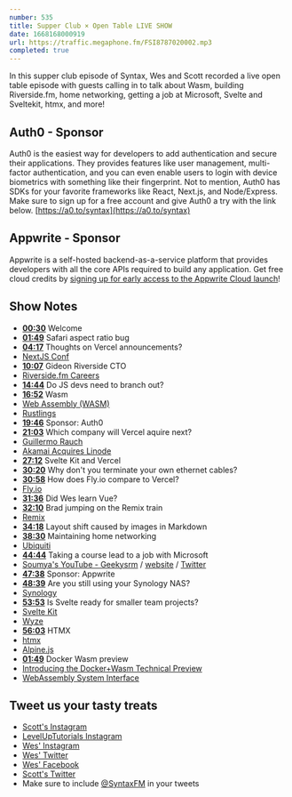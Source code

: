 ```yaml
---
number: 535
title: Supper Club × Open Table LIVE SHOW
date: 1668168000919
url: https://traffic.megaphone.fm/FSI8787020002.mp3
completed: true
---
```


In this supper club episode of Syntax, Wes and Scott recorded a live open table episode with guests calling in to talk about Wasm, building Riverside.fm, home networking, getting a job at Microsoft, Svelte and Sveltekit, htmx, and more!

## Auth0 - Sponsor

Auth0 is the easiest way for developers to add authentication and secure their applications. They provides features like user management, multi-factor authentication, and you can even enable users to login with device biometrics with something like their fingerprint. Not to mention, Auth0 has SDKs for your favorite frameworks like React, Next.js, and Node/Express. Make sure to sign up for a free account and give Auth0 a try with the link below. [https://a0.to/syntax](https://a0.to/syntax)

## Appwrite - Sponsor

Appwrite is a self-hosted backend-as-a-service platform that provides developers with all the core APIs required to build any application. Get free cloud credits by [signing up for early access to the Appwrite Cloud launch](https://appwrite.io/cloud)!

## Show Notes

* **[00:30](#t=00:30)** Welcome
* **[01:49](#t=01:49)** Safari aspect ratio bug
* **[04:17](#t=04:17)** Thoughts on Vercel announcements?
* [NextJS Conf](https://nextjs.org/conf)
* **[10:07](#t=10:07)** Gideon Riverside CTO
* [Riverside.fm Careers](https://riverside.fm/careers)
* **[14:44](#t=14:44)** Do JS devs need to branch out?
* **[16:52](#t=16:52)** Wasm
* [Web Assembly (WASM)](https://webassembly.org)
* [Rustlings](https://github.com/rust-lang/rustlings)
* **[19:46](#t=19:46)** Sponsor: Auth0
* **[21:03](#t=21:03)** Which company will Vercel aquire next?
* [Guillermo Rauch](https://twitter.com/rauchg)
* [Akamai Acquires Linode](https://www.akamai.com/newsroom/press-release/akamai-to-acquire-linode)
* **[27:12](#t=27:12)** Svelte Kit and Vercel
* **[30:20](#t=30:20)** Why don't you terminate your own ethernet cables?
* **[30:58](#t=30:58)** How does Fly.io compare to Vercel?
* [Fly.io](https://fly.io)
* **[31:36](#t=31:36)** Did Wes learn Vue?
* **[32:10](#t=32:10)** Brad jumping on the Remix train
* [Remix](https://remix.run)
* **[34:18](#t=34:18)** Layout shift caused by images in Markdown
* **[38:30](#t=38:30)** Maintaining home networking
* [Ubiquiti](https://www.ui.com)
* **[44:44](#t=44:44)** Taking a course lead to a job with Microsoft
* [Soumya's YouTube - Geekysrm](https://www.youtube.com/geekysrm) / [website]( https://soumya.dev) / [Twitter](https://twitter.com/geekysrm)
* **[47:38](#t=47:38)** Sponsor: Appwrite
* **[48:39](#t=48:39)** Are you still using your Synology NAS?
* [Synology](https://www.synology.com/)
* **[53:53](#t=53:53)** Is Svelte ready for smaller team projects?
* [Svelte Kit](https://kit.svelte.dev)
* [Wyze](https://www.wyze.com)
* **[56:03](#t=56:03)** HTMX
* [htmx](https://htmx.org)
* [Alpine.js](https://alpinejs.dev)
* **[01:49](#t=01:49)** Docker Wasm preview
* [Introducing the Docker+Wasm Technical Preview](https://www.docker.com/blog/docker-wasm-technical-preview/)
* [WebAssembly System Interface](https://wasi.dev)

## Tweet us your tasty treats

* [Scott's Instagram](https://www.instagram.com/stolinski/)
* [LevelUpTutorials Instagram](https://www.instagram.com/LevelUpTutorials/)
* [Wes' Instagram](https://www.instagram.com/wesbos/)
* [Wes' Twitter](https://twitter.com/wesbos)
* [Wes' Facebook](https://www.facebook.com/wesbos.developer)
* [Scott's Twitter](https://twitter.com/stolinski)
* Make sure to include [@SyntaxFM](https://twitter.com/SyntaxFM) in your tweets
